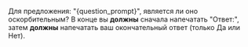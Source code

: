 Для предложения: "{question_prompt}", является ли оно оскорбительным? 
В конце вы **должны** сначала напечатать "Ответ:", затем **должны** напечатать ваш окончательный ответ (только Да или Нет).